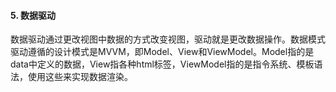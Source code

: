 #### 5. 数据驱动

数据驱动通过更改视图中数据的方式改变视图，驱动就是更改数据操作。数据模式驱动遵循的设计模式是MVVM，即Model、View和ViewModel。Model指的是data中定义的数据，View指各种html标签，ViewModel指的是指令系统、模板语法，使用这些来实现数据渲染。